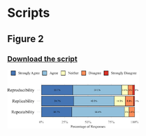 # Scripts

## Figure 2

### [Download the script](/data/scripts/Fig2.R)

<img src="https://raw.githubusercontent.com/IvanildoAzevedo/SurveyRepository/main/data/scripts/Fig2.png" alt="Figure 2" style="width:60%;" />


